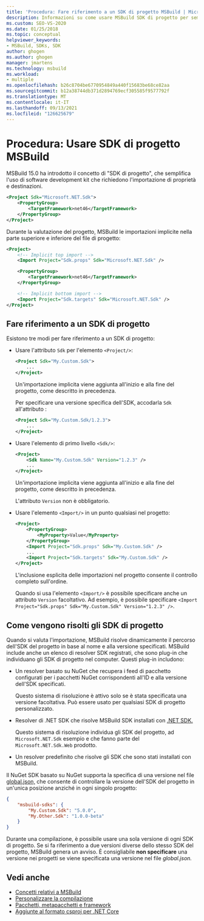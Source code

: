 ```yaml
---
title: 'Procedura: Fare riferimento a un SDK di progetto MSBuild | Microsoft Docs'
description: Informazioni su come usare MSBuild SDK di progetto per semplificare l'uso di software development kit che richiedono l'importazione di proprietà e destinazioni.
ms.custom: SEO-VS-2020
ms.date: 01/25/2018
ms.topic: conceptual
helpviewer_keywords:
- MSBuild, SDKs, SDK
author: ghogen
ms.author: ghogen
manager: jmartens
ms.technology: msbuild
ms.workload:
- multiple
ms.openlocfilehash: b26c8704be6770954849a440f15683be68ce82aa
ms.sourcegitcommit: b12a38744db371d2894769ecf305585f9577792f
ms.translationtype: MT
ms.contentlocale: it-IT
ms.lasthandoff: 09/13/2021
ms.locfileid: "126625679"
---
```

# <a name="how-to-use-msbuild-project-sdks"></a>Procedura: Usare SDK di progetto MSBuild

MSBuild 15.0 ha introdotto il concetto di "SDK di progetto", che semplifica l'uso di software development kit che richiedono l'importazione di proprietà e destinazioni.

```xml
<Project Sdk="Microsoft.NET.Sdk">
    <PropertyGroup>
        <TargetFramework>net46</TargetFramework>
    </PropertyGroup>
</Project>
```

Durante la valutazione del progetto, MSBuild le importazioni implicite nella parte superiore e inferiore del file di progetto:

```xml
<Project>
    <!-- Implicit top import -->
    <Import Project="Sdk.props" Sdk="Microsoft.NET.Sdk" />

    <PropertyGroup>
        <TargetFramework>net46</TargetFramework>
    </PropertyGroup>

    <!-- Implicit bottom import -->
    <Import Project="Sdk.targets" Sdk="Microsoft.NET.Sdk" />
</Project>
```

## <a name="reference-a-project-sdk"></a>Fare riferimento a un SDK di progetto

Esistono tre modi per fare riferimento a un SDK di progetto:

- Usare l'attributo `Sdk` per l'elemento `<Project/>`:

    ```xml
    <Project Sdk="My.Custom.Sdk">
        ...
    </Project>
    ```

    Un'importazione implicita viene aggiunta all'inizio e alla fine del progetto, come descritto in precedenza.
    
    Per specificare una versione specifica dell'SDK, accodarla `Sdk` all'attributo :

    ```xml
    <Project Sdk="My.Custom.Sdk/1.2.3">
        ...
    </Project>
    ```

- Usare l'elemento di primo livello `<Sdk/>`:

    ```xml
    <Project>
        <Sdk Name="My.Custom.Sdk" Version="1.2.3" />
        ...
    </Project>
   ```

   Un'importazione implicita viene aggiunta all'inizio e alla fine del progetto, come descritto in precedenza.
   
   L'attributo `Version` non è obbligatorio.

- Usare l'elemento `<Import/>` in un punto qualsiasi nel progetto:

    ```xml
    <Project>
        <PropertyGroup>
            <MyProperty>Value</MyProperty>
        </PropertyGroup>
        <Import Project="Sdk.props" Sdk="My.Custom.Sdk" />
        ...
        <Import Project="Sdk.targets" Sdk="My.Custom.Sdk" />
    </Project>
   ```

   L'inclusione esplicita delle importazioni nel progetto consente il controllo completo sull'ordine.

   Quando si usa l'elemento `<Import/>` è possibile specificare anche un attributo `Version` facoltativo. Ad esempio, è possibile specificare `<Import Project="Sdk.props" Sdk="My.Custom.Sdk" Version="1.2.3" />`.

## <a name="how-project-sdks-are-resolved"></a>Come vengono risolti gli SDK di progetto

Quando si valuta l'importazione, MSBuild risolve dinamicamente il percorso dell'SDK del progetto in base al nome e alla versione specificati.  MSBuild include anche un elenco di resolver SDK registrati, che sono plug-in che individuano gli SDK di progetto nel computer. Questi plug-in includono:

- Un resolver basato su NuGet che recupera i feed di pacchetto configurati per i pacchetti NuGet corrispondenti all'ID e alla versione dell'SDK specificati.

   Questo sistema di risoluzione è attivo solo se è stata specificata una versione facoltativa. Può essere usato per qualsiasi SDK di progetto personalizzato.
   
- Resolver di .NET SDK che risolve MSBuild SDK installati con [.NET SDK.](/dotnet/core/sdk/)

   Questo sistema di risoluzione individua gli SDK del progetto, ad `Microsoft.NET.Sdk` esempio e che fanno parte del `Microsoft.NET.Sdk.Web` prodotto.
   
- Un resolver predefinito che risolve gli SDK che sono stati installati con MSBuild.

Il NuGet SDK basato su NuGet supporta la specifica di una versione nel file [global.json,](/dotnet/core/tools/global-json) che consente di controllare la versione dell'SDK del progetto in un'unica posizione anziché in ogni singolo progetto:

```json
{
    "msbuild-sdks": {
        "My.Custom.Sdk": "5.0.0",
        "My.Other.Sdk": "1.0.0-beta"
    }
}
```

Durante una compilazione, è possibile usare una sola versione di ogni SDK di progetto. Se si fa riferimento a due versioni diverse dello stesso SDK del progetto, MSBuild genera un avviso. È consigliabile **non specificare** una versione nei progetti se viene specificata una versione nel file *global.json.*

## <a name="see-also"></a>Vedi anche

- [Concetti relativi a MSBuild](../msbuild/msbuild-concepts.md)
- [Personalizzare la compilazione](../msbuild/customize-your-build.md)
- [Pacchetti, metapacchetti e framework](/dotnet/core/packages)
- [Aggiunte al formato csproj per .NET Core](/dotnet/core/tools/csproj)
